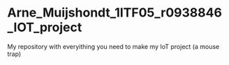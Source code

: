 # Arne_Muijshondt_1ITF05_r0938846_IOT_project
My repository with everyithing you need to make my IoT project (a mouse trap)
